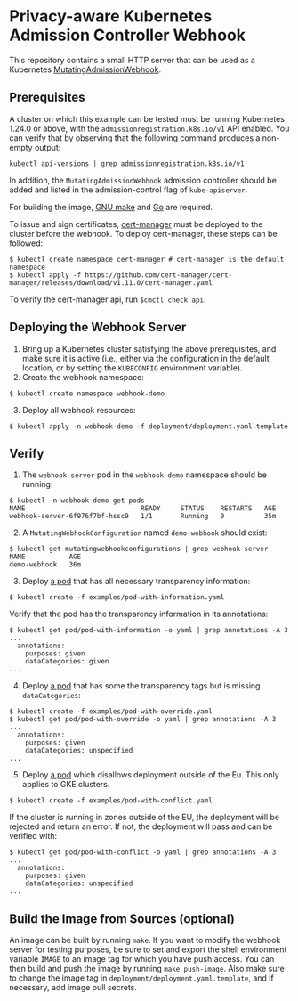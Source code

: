# Privacy-aware Kubernetes Admission Controller Webhook

This repository contains a small HTTP server that can be used as a Kubernetes
[MutatingAdmissionWebhook](https://kubernetes.io/docs/reference/access-authn-authz/admission-controllers/).

## Prerequisites

A cluster on which this example can be tested must be running Kubernetes 1.24.0 or above,
with the `admissionregistration.k8s.io/v1` API enabled. You can verify that by observing that the
following command produces a non-empty output:
```
kubectl api-versions | grep admissionregistration.k8s.io/v1
```
In addition, the `MutatingAdmissionWebhook` admission controller should be added and listed in the admission-control
flag of `kube-apiserver`.

For building the image, [GNU make](https://www.gnu.org/software/make/) and [Go](https://golang.org) are required.

To issue and sign certificates, [cert-manager](https://cert-manager.io/) must be deployed to the cluster before the webhook. To deploy cert-manager, these steps can be followed:
```
$ kubectl create namespace cert-manager # cert-manager is the default namespace
$ kubectl apply -f https://github.com/cert-manager/cert-manager/releases/download/v1.11.0/cert-manager.yaml
```
To verify the cert-manager api, run ```$cmctl check api```.

## Deploying the Webhook Server

1. Bring up a Kubernetes cluster satisfying the above prerequisites, and make
sure it is active (i.e., either via the configuration in the default location, or by setting
the `KUBECONFIG` environment variable).
2. Create the webhook namespace:

```
$ kubectl create namespace webhook-demo
```

3. Deploy all webhook resources:

```
$ kubectl apply -n webhook-demo -f deployment/deployment.yaml.template
```

## Verify

1. The `webhook-server` pod in the `webhook-demo` namespace should be running:
```
$ kubectl -n webhook-demo get pods
NAME                             READY     STATUS    RESTARTS   AGE
webhook-server-6f976f7bf-hssc9   1/1       Running   0          35m
```

2. A `MutatingWebhookConfiguration` named `demo-webhook` should exist:
```
$ kubectl get mutatingwebhookconfigurations | grep webhook-server
NAME           AGE
demo-webhook   36m
```

3. Deploy [a pod](examples/pod-with-information.yaml) that has all necessary transparency information:
```
$ kubectl create -f examples/pod-with-information.yaml
```
Verify that the pod has the transparency information in its annotations:
```
$ kubectl get pod/pod-with-information -o yaml | grep annotations -A 3
...
  annotations:
    purposes: given
    dataCategories: given
...
```

4. Deploy [a pod](examples/pod-with-override.yaml) that has some the transparency tags but is missing `dataCategories`:
```
$ kubectl create -f examples/pod-with-override.yaml
$ kubectl get pod/pod-with-override -o yaml | grep annotations -A 3
...
  annotations:
    purposes: given
    dataCategories: unspecified
...
```

5. Deploy [a pod](examples/pod-with-conflict.yaml) which disallows deployment outside of the Eu.
This only applies to GKE clusters.
```
$ kubectl create -f examples/pod-with-conflict.yaml
```
If the cluster is running in zones outside of the EU, the deployment will be rejected
and return an error. If not, the deployment will pass and can be verified with:
```
$ kubectl get pod/pod-with-conflict -o yaml | grep annotations -A 3
...
  annotations:
    purposes: given
    dataCategories: unspecified
...
```

## Build the Image from Sources (optional)

An image can be built by running `make`.
If you want to modify the webhook server for testing purposes, be sure to set and export
the shell environment variable `IMAGE` to an image tag for which you have push access. You can then
build and push the image by running `make push-image`. Also make sure to change the image tag
in `deployment/deployment.yaml.template`, and if necessary, add image pull secrets.

